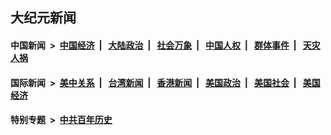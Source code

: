 ## 大纪元新闻

#### 中国新闻 &nbsp;>&nbsp; [中国经济](indexes/ncid283/README.md?05260045) &nbsp;| &nbsp; [大陆政治](indexes/ncid277/README.md?05260045) &nbsp;| &nbsp; [社会万象](indexes/ncid282/README.md?05260045) &nbsp;| &nbsp; [中国人权](indexes/ncid278/README.md?05260045) &nbsp;| &nbsp; [群体事件](indexes/ncid279/README.md?05260045) &nbsp;| &nbsp; [天灾人祸](indexes/ncid280/README.md?05260045)

#### 国际新闻 &nbsp;>&nbsp; [美中关系](indexes/nf1412576/README.md?05260045) &nbsp;| &nbsp; [台湾新闻](indexes/ncid1349361/README.md?05260045) &nbsp;| &nbsp; [香港新闻](indexes/ncid1349362/README.md?05260045) &nbsp;| &nbsp; [美国政治](indexes/ncid1078159/README.md?05260045) &nbsp;| &nbsp; [美国社会](indexes/ncid1078160/README.md?05260045) &nbsp;| &nbsp; [美国经济](indexes/ncid1078158/README.md?05260045)

#### 特别专题 &nbsp;>&nbsp; [中共百年历史](https://github.com/epoch-news/epoch-special/blob/master/README.md?05260045)  

